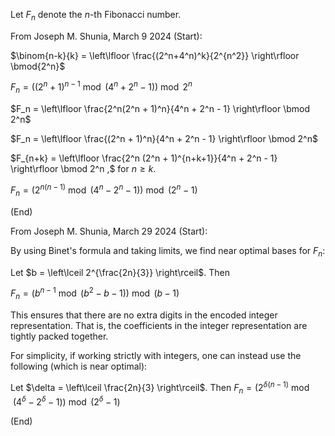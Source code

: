 Let $F_n$ denote the $n$-th Fibonacci number.

From Joseph M. Shunia, March 9 2024 (Start):

$\binom{n-k}{k} = \left\lfloor \frac{(2^n+4^n)^k}{2^{n^2}} \right\rfloor \bmod{2^n}$

$F_n = ((2^n+1)^{n-1} \bmod{(4^n+2^n-1)}) \bmod{2^n}$

$F_n = \left\lfloor \frac{2^n(2^n + 1)^n}{4^n + 2^n - 1} \right\rfloor \bmod 2^n$

$F_n = \left\lfloor \frac{(2^n + 1)^n}{4^n + 2^n - 1} \right\rfloor \bmod 2^n$

$F_{n+k} = \left\lfloor \frac{2^n (2^n + 1)^{n+k+1}}{4^n + 2^n - 1} \right\rfloor \bmod 2^n ,$
for $n \geq k$.

$F_n = (2^{n (n-1)} \bmod{(4^n-2^n-1)}) \bmod{(2^n-1)}$

(End)

From Joseph M. Shunia, March 29 2024 (Start):

By using Binet's formula and taking limits, we find near optimal bases for $F_n$:

Let $b = \left\lceil 2^{\frac{2n}{3}} \right\rceil$. Then

$F_n = (b^{n-1} \bmod{(b^2 - b - 1)}) \bmod{(b-1)}$

This ensures that there are no extra digits in the encoded integer representation. That is, the coefficients in the integer representation are tightly packed together.

For simplicity, if working strictly with integers, one can instead use the following (which is near optimal):

Let $\delta = \left\lceil \frac{2n}{3} \right\rceil$. Then
$F_n = (2^{\delta (n-1)} \bmod{(4^{\delta} - 2^{\delta} - 1)}) \bmod{(2^{\delta}-1)}$

(End)
